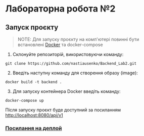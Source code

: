 # Лабораторна робота №2

## Запуск проєкту

> NOTE: Для запуску проєкту на комп'ютері повинні бути встановлені [Docker](https://www.docker.com/) та docker-compose

1. Склонуйте репозиторій, використовуючи команду:

```
git clone https://github.com/nastiausenko/Backend_Lab2.git
```

2. Введіть наступну команду для створення образу (image):

```
docker build -t backend .
```
3. Для запуску контейнера Docker введіть команду:

```
docker-compose up
```
Після запуску проєкт буде доступний за посиланням [http://localhost:8080/api/v1](http://localhost:8080/api/v1)

### [Посилання на деплой](https://backend-lab2-0dzb.onrender.com/api/v1)